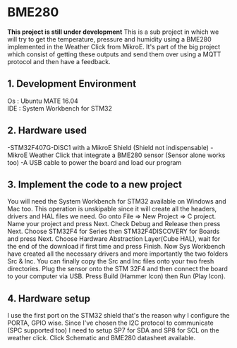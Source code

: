# BME280
**This project is still under development**
This is a sub project in which we will try to get the temperature, pressure and humidity using a BME280 implemented in the Weather Click from MikroE. 
It's part of the big project which consist of getting these outputs and send them over using a MQTT protocol and then have a feedback.

## 1. Development Environment
Os : Ubuntu MATE 16.04  
IDE : System Workbench for STM32  

## 2. Hardware used
-STM32F407G-DISC1 with a MikroE Shield (Shield not indispensable)
-MikroE Weather Click that integrate a BME280 sensor (Sensor alone works too)
-A USB cable to power the board and load our program

## 3. Implement the code to a new project
You will need the System Workbench for STM32 available on Windows and Mac too.
This operation is unskipable since it will create all the headers, drivers and HAL files we need.
Go onto File => New Project => C project.
Name your project and press Next.
Check Debug and Release then press Next.
Choose STM32F4 for Series then STM32F4DISCOVERY for Boards and press Next.
Choose Hardware Abstraction Layer(Cube HAL), wait for the end of the download if first time and press Finish.
Now Sys Workbench have created all the necessary drivers and more importantly the two folders Src & Inc.
You can finally copy the Src and Inc files onto your two fresh directories.
Plug the sensor onto the STM 32F4 and then connect the board to your computer via USB.
Press Build (Hammer Icon) then Run (Play Icon).

## 4. Hardware setup
I use the first port on the STM32 shield that's the reason why I configure the PORTA, GPIO wise.
Since I've chosen the I2C protocol to communicate (SPC supported too) I need to setup SP7 for SDA and SP8 for SCL on the weather click. 
Click Schematic and BME280 datasheet available.
